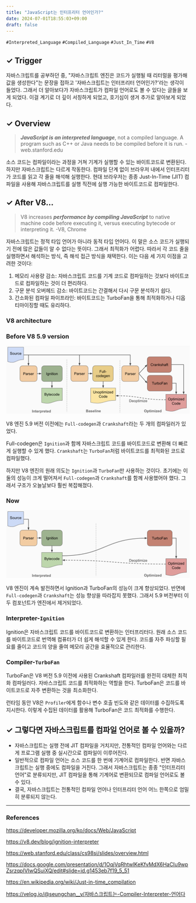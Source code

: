 ```yaml
---
title: "JavaScript는 인터프리터 언어인가?"
date: 2024-07-01T18:55:03+09:00
draft: false
---
```


`#Interpreted_Language` `#Compiled_Language` `#Just_In_Time` `#V8`

## ✓ Trigger

자바스크립트를 공부하던 중, "자바스크립트 엔진은 코드가 실행될 때 리터럴을 평가해 값을 생성한다"는 문장을 접하고 '자바스크립트는 인터프리터 언어인가?'라는 생각이 들었다. 그래서 더 알아보다가 자바스크립트가 컴파일 언어로도 볼 수 있다는 글들을 보게 되었다. 이걸 계기로 더 깊이 서칭하게 되었고, 호기심이 생겨 추가로 알아보게 되었다.

## ✓ Overview

> **_JavaScript is an interpreted language_**, not a compiled language. A program such as C++ or Java needs to be compiled before it is run. - web.stanford.edu

소스 코드는 컴파일이라는 과정을 거쳐 기계가 실행할 수 있는 바이트코드로 변환된다. 하지만 자바스크립트는 다르게 작동한다. 컴파일 단계 없이 브라우저 내에서 인터프리터가 코드를 읽고 각 줄을 해석해 실행한다. 현대 브라우저는 종종 Just-In-Time (JIT) 컴파일을 사용해 자바스크립트를 실행 직전에 실행 가능한 바이트코드로 컴파일한다.

## ✓ After V8...

> V8 increases **_performance by compiling JavaScript_** to native machine code before executing it, versus executing bytecode or interpreting it. -V8, Chrome

자바스크립트는 정적 타입 언어가 아니라 동적 타입 언어다. 이 말은 소스 코드가 실행되기 전에 많은 값들이 알 수 없다는 뜻이다. 그래서 최적화가 어렵다. 따라서 각 코드 줄을 실행하면서 해석하는 방식, 즉 해석 접근 방식을 채택한다. 이는 다음 세 가지 이점을 고려한 것이다:

1. 메모리 사용량 감소: 자바스크립트 코드를 기계 코드로 컴파일하는 것보다 바이트코드로 컴파일하는 것이 더 편리하다.
2. 구문 분석 오버헤드 감소: 바이트코드는 간결해서 다시 구문 분석하기 쉽다.
3. 간소화된 컴파일 파이프라인: 바이트코드는 TurboFan을 통해 최적화하거나 디옵티마이징할 때도 유리하다.

### V8 architecture

### Before V8 5.9 version

![v8-architecture-before](../../static/images/v8_architecture_before.png)

V8 엔진 5.9 버전 이전에는 `Full-codegen`과 `Crankshaft`라는 두 개의 컴파일러가 있었다.

Full-codegen은 `Ignition`과 함께 자바스크립트 코드를 바이트코드로 변환해 더 빠르게 실행할 수 있게 했다. `Crankshaft`는 `TurboFan`처럼 바이트코드를 최적화된 코드로 컴파일했다.

하지만 V8 엔진의 원래 의도는 `Ignition`과 `TurboFan`만 사용하는 것이다. 초기에는 이 둘의 성능이 크게 떨어져서 `Full-codegen`과 `Crankshaft`를 함께 사용했어야 했다. 그래서 구조가 오늘날보다 훨씬 복잡해졌다.

### Now

![v8-architecture-after](../../static/images/v8_architecture_after.png)

V8 엔진이 계속 발전하면서 Ignition과 TurboFan의 성능이 크게 향상되었다. 반면에 `Full-codegen`과 `Crankshaft`는 성능 향상을 따라잡지 못했다. 그래서 5.9 버전부터 이 두 컴포넌트가 엔진에서 제거되었다.

### Interpreter-`Ignition`

Ignition은 자바스크립트 코드를 바이트코드로 변환하는 인터프리터다. 원래 소스 코드를 바이트코드로 번역해 컴퓨터가 더 쉽게 해석할 수 있게 한다. 코드를 자주 파싱할 필요를 줄이고 코드의 양을 줄여 메모리 공간을 효율적으로 관리한다.

### Compiler-`TurboFan`

TurboFan은 V8 버전 5.9 이전에 사용된 Crankshaft 컴파일러를 완전히 대체한 최적화 컴파일러다. 자바스크립트 코드를 최적화하는 역할을 한다. TurboFan은 코드를 바이트코드로 자주 변환하는 것을 최소화한다.

런타임 동안 V8은 `Profiler`에게 함수나 변수 호출 빈도와 같은 데이터를 수집하도록 지시한다. 이렇게 수집된 데이터를 활용해 TurboFan은 코드 최적화를 수행한다.

## ✓ 그렇다면 자바스크립트를 컴파일 언어로 볼 수 있을까?

- 자바스크립트는 실행 전에 JIT 컴파일을 거치지만, 전통적인 컴파일 언어와는 다르게 프로그램 실행 중 실시간으로 컴파일이 이루어진다.
- 일반적으로 컴파일 언어는 소스 코드를 한 번에 기계어로 컴파일한다. 반면 자바스크립트는 실행 중에도 컴파일을 거친다. 그래서 자바스크립트는 종종 "인터프리터 언어"로 분류되지만, JIT 컴파일을 통해 기계어로 변환되므로 컴파일 언어로도 볼 수 있다.
- 결국, 자바스크립트는 전통적인 컴파일 언어나 인터프리터 언어 어느 한쪽으로 엄밀히 분류되지 않는다.

---

### References

https://developer.mozilla.org/ko/docs/Web/JavaScript
<br>

https://v8.dev/blog/ignition-interpreter
<br>

https://web.stanford.edu/class/cs98si/slides/overview.html
<br>

https://docs.google.com/presentation/d/1OqjVqRhtwlKeKfvMdX6HaCIu9wpZsrzqpIVIwQSuiXQ/edit#slide=id.g1453eb7f19_5_51
<br>

https://en.wikipedia.org/wiki/Just-in-time_compilation
<br>

https://velog.io/@seungchan__y/자바스크립트는-Compiler-Interpreter-언어다
